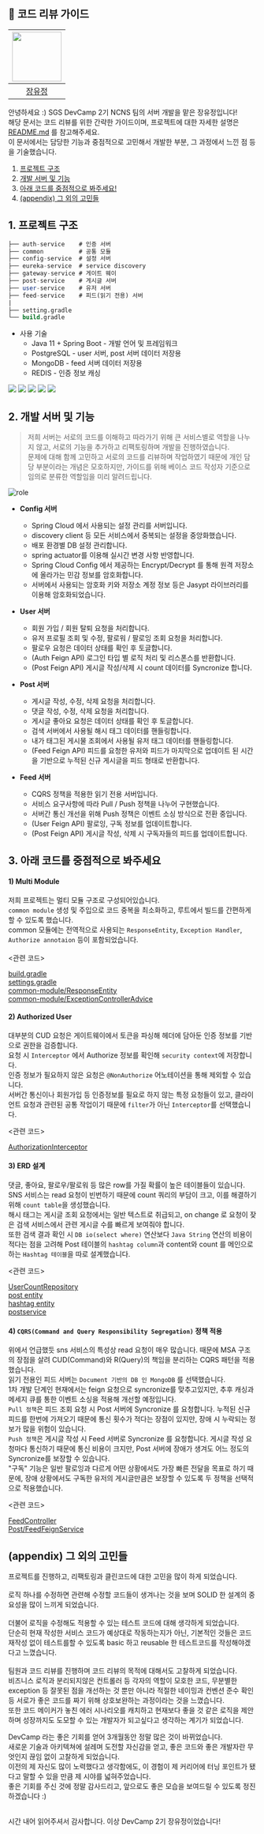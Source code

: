 ## 🚩 코드 리뷰 가이드 

| [<img src="https://avatars.githubusercontent.com/u/75432228?v=4" width="100">](https://github.com/rachel5004) | 
|:---------------------------------------------------------------------------------------------:|
|                                [장유정](https://github.com/rachel5004)                                |

안녕하세요 :) SGS DevCamp 2기 NCNS 팀의 서버 개발을 맡은 장유정입니다!<br>
해당 문서는 코드 리뷰를 위한 간략한 가이드이며, 프로젝트에 대한 자세한 설명은 [README.md](https://github.com/sgs-ncns/NCNS-Server/blob/develop/README.md) 를 참고해주세요.<br>
이 문서에서는 담당한 기능과 중점적으로 고민해서 개발한 부분, 그 과정에서 느낀 점 등을 기술했습니다.<br>


1. [프로젝트 구조](#1-프로젝트-구조)
2. [개발 서버 및 기능](#2-개발-서버-및-기능)
3. [아래 코드를 중점적으로 봐주세요!](#3-아래-코드를-중점적으로-봐주세요)
4. [(appendix)  그 외의 고민들]((appendix)-그-외의-고민들)

## 1. 프로젝트 구조
  
``` sql
├── auth-service    # 인증 서버
├── common          # 공통 모듈
├── config-service  # 설정 서버
├── eureka-service  # service discovery
├── gateway-service # 게이트 웨이
├── post-service    # 게시글 서버
├── user-service    # 유저 서버
├── feed-service    # 피드(읽기 전용) 서버
|
├── setting.gradle
└── build.gradle

```
- 사용 기술
  - Java 11 + Spring Boot - 개발 언어 및 프레임워크
  - PostgreSQL - user 서버, post 서버 데이터 저장용
  - MongoDB - feed 서버 데이터 저장용
  - REDIS - 인증 정보 캐싱
  
 <img src="https://img.shields.io/badge/Java-11-007396?style=flat-square&logo=Java&logoColor=white"/></a>
 <img src="https://img.shields.io/badge/SpringBoot-6DB33F?style=flat-square&logo=SpringBoot&logoColor=white"/></a>
 <img src="https://img.shields.io/badge/PostgreSQL-4169E1?style=flat-square&logo=PostgreSQL&logoColor=white"/></a>
 <img src="https://img.shields.io/badge/MongoDB-47A248?style=flat-square&logo=MongoDB&logoColor=white"/></a>
 <img src="https://img.shields.io/badge/Redis-DC382D?style=flat-square&logo=Redis&logoColor=white"/></a>

  
## 2. 개발 서버 및 기능


> 저희 서버는 서로의 코드를 이해하고 따라가기 위해 큰 서비스별로 역할을 나누지 않고, 서로의 기능을 추가하고 리팩토링하며 개발을 진행하였습니다.<br>
문제에 대해 함께 고민하고 서로의 코드를 리뷰하며 작업하였기 때문에 개인 담당 부분이라는 개념은 모호하지만, 가이드를 위해 베이스 코드 작성자 기준으로 임의로 분류한 역할임을 미리 알려드립니다.<br>



![role](https://user-images.githubusercontent.com/75432228/154035377-30698cb2-8ee4-47f2-a62b-cc6f976bb754.png)



  - **Config 서버**
    - Spring Cloud 에서 사용되는 설정 관리를 서버입니다.
    - discovery client 등 모든 서비스에서 중복되는 설정을 중앙화했습니다.
    - 배포 환경별 DB 설정 관리합니다.
    - spring actuator를 이용해 실시간 변경 사항 반영합니다.
    - Spring Cloud Config 에서 제공하는 Encrypt/Decrypt 를 통해 원격 저장소에 올라가는 민감 정보를 암호화합니다.
    - 서버에서 사용되는 암호화 키와 저장소 계정 정보 등은 Jasypt 라이브러리를 이용해 암호화되었습니다.
    
  - **User 서버**
    - 회원 가입 / 회원 탈퇴 요청을 처리합니다.
    - 유저 프로필 조회 및 수정, 팔로워 / 팔로잉 조회 요청을 처리합니다.
    - 팔로우 요청은 데이터 상태를 확인 후 토글합니다.
    - (Auth Feign API) 로그인 타입 별 로직 처리 및 리스폰스를 반환합니다.
    - (Post Feign API) 게시글 작성/삭제 시 count 데이터를 Syncronize 합니다.
    
  - **Post 서버**
    - 게시글 작성, 수정, 삭제 요청을 처리합니다.
    - 댓글 작성, 수정, 삭제 요청을 처리합니다.
    - 게시글 좋아요 요청은 데이터 상태를 확인 후 토글합니다.
    - 검색 서버에서 사용될 해시 태그 데이터를 핸들링합니다.
    - 내가 태그된 게시물 조회에서 사용될 유저 태그 데이터를 핸들링합니다.
    - (Feed Feign API) 피드를 요청한 유저와 피드가 마지막으로 업데이트 된 시간을 기반으로 누적된 신규 게시글을 피드 형태로 반환합니다.
    
  - **Feed 서버**
    - CQRS 정책을 적용한 읽기 전용 서버입니다.
    - 서비스 요구사항에 따라 Pull / Push 정책을 나누어 구현했습니다.
    - 서버간 통신 개선을 위해 Push 정책은 이벤트 소싱 방식으로 전환 중입니다.
    - (User Feign API) 팔로잉, 구독 정보를 업데이트합니다.
    - (Post Feign API) 게시글 작성, 삭제 시 구독자들의 피드를 업데이트합니다.
    


## 3. 아래 코드를 중점적으로 봐주세요
#### 1) Multi Module
저희 프로젝트는 멀티 모듈 구조로 구성되어있습니다.<br>
`common module` 생성 및 주입으로 코드 중복을 최소화하고, 루트에서 빌드를 간편하게 할 수 있도록 했습니다. <br>
common 모듈에는 전역적으로 사용되는 `ResponseEntity`, `Exception Handler`, `Authorize annotaion` 등이 포함되었습니다.<br><br>
<관련 코드>

  [build.gradle](https://github.com/sgs-ncns/NCNS-Server/blob/review-document-yoojeong/build.gradle)<br>
  [settings.gradle](https://github.com/sgs-ncns/NCNS-Server/blob/review-document-yoojeong/settings.gradle) <br>
 [common-module/ResponseEntity](https://github.com/sgs-ncns/NCNS-Server/blob/review-document-yoojeong/common-service/src/main/java/dev/ncns/sns/common/domain/ResponseEntity.java) <br>
 [common-module/ExceptionControllerAdvice](https://github.com/sgs-ncns/NCNS-Server/blob/review-document-yoojeong/common-service/src/main/java/dev/ncns/sns/common/exception/ExceptionControllerAdvice.java)
 
#### 2) Authorized User
대부분의 CUD 요청은 게이트웨이에서 토큰을 파싱해 헤더에 담아둔 인증 정보를 기반으로 권한을 검증합니다.<br>
요청 시 `Interceptor` 에서 Authorize 정보를 확인해 `security context`에 저장합니다.<br>
인증 정보가 필요하지 않은 요청은 `@NonAuthorize` 어노테이션을 통해 제외할 수 있습니다.<br>
서버간 통신이나 회원가입 등 인증정보를 필요로 하지 않는 특정 요청들이 있고, 클라이언트 요청과 관련된 공통 작업이기 때문에 `filter`가 아닌 `Interceptor`를 선택했습니다.

<관련 코드>

 [AuthorizationInterceptor](https://github.com/sgs-ncns/NCNS-Server/blob/review-document-yoojeong/user-service/src/main/java/dev/ncns/sns/user/config/interceptor/AuthorizationInterceptor.java)
 
#### 3) ERD 설계
댓글, 좋아요, 팔로우/팔로워 등 많은 row를 가질 확률이 높은 테이블들이 있습니다.<br>
SNS 서비스는 read 요청이 빈번하기 때문에 count 쿼리의 부담이 크고, 이를 해결하기 위해 `count table`을 생성했습니다.<br>
해시 태그는 게시글 조회 요청에서는 일반 텍스트로 취급되고, on change 로 요청이 잦은 검색 서비스에서 관련 게시글 수를 빠르게 보여줘야 합니다.<br>
또한 검색 결과 확인 시 `DB io(select where)` 연산보다 `Java String` 연산의 비용이 적다는 점을 고려해 Post 테이블의 `hashtag column`과 content와 count 를 메인으로 하는 `Hashtag 테이블`을 따로 설계했습니다.

<관련 코드>

[UserCountRepository](https://github.com/sgs-ncns/NCNS-Server/blob/review-document-yoojeong/user-service/src/main/java/dev/ncns/sns/user/repository/UserCountRepository.java)<br>
  [post entity](https://github.com/sgs-ncns/NCNS-Server/blob/review-document-yoojeong/post-service/src/main/java/com/ncns/sns/post/domain/Post.java)  <br>
  [hashtag entity](https://github.com/sgs-ncns/NCNS-Server/blob/review-document-yoojeong/post-service/src/main/java/com/ncns/sns/post/domain/Hashtag.java) <br>
  [postservice](https://github.com/sgs-ncns/NCNS-Server/blob/review-document-yoojeong/post-service/src/main/java/com/ncns/sns/post/service/PostService.java) <br>

#### 4) `CQRS(Command and Query Responsibility Segregation)` 정책 적용
위에서 언급했듯 sns 서비스의 특성상 read 요청이 매우 많습니다. 때문에 MSA 구조의 장점을 살려 CUD(Command)와 R(Query)의 책임을 분리하는 CQRS 패턴을 적용했습니다.<br>
읽기 전용인 피드 서버는 `Document 기반의 DB 인 MongoDB` 를 선택했습니다.<br>
1차 개발 단계인 현재에서는 feign 요청으로 syncronize를 맞추고있지만, 추후 캐싱과 메세지 큐를 통한 이벤트 소싱을 적용해 개선할 예정입니다.<br>
`Pull 정책`은 피드 조회 요청 시 Post 서버에 Syncronize 를 요청합니다. 누적된 신규 피드를 한번에 가져오기 때문에 통신 횟수가 적다는 장점이 있지만, 장애 시 누락되는 정보가 많을 위험이 있습니다.<br>
`Push 정책`은 게시글 작성 시 Feed 서버로 Syncronize 를 요청합니다. 게시글 작성 요청마다 통신하기 때문에 통신 비용이 크지만, Post 서버에 장애가 생겨도 어느 정도의 Syncronize를 보장할 수 있습니다.<br>
"구독" 기능은 일반 팔로잉과 다르게 어떤 상황에서도 가장 빠른 전달을 목표로 하기 때문에, 장애 상황에서도 구독한 유저의 게시글만큼은 보장할 수 있도록 두 정책을 선택적으로 적용했습니다.<br>
 
 <관련 코드>
 
 [FeedController](https://github.com/sgs-ncns/NCNS-Server/blob/review-document-yoojeong/feed-service/src/main/java/dev/ncns/sns/feed/controller/FeedController.java) <br>
 [Post/FeedFeignService](https://github.com/sgs-ncns/NCNS-Server/blob/review-document-yoojeong/post-service/src/main/java/com/ncns/sns/post/service/FeedFeignService.java)
 
 ## (appendix) 그 외의 고민들
 
프로젝트를 진행하고, 리팩토링과 클린코드에 대한 고민을 많이 하게 되었습니다.<br><br>
로직 하나를 수정하면 관련해 수정할 코드들이 생겨나는 것을 보며 SOLID 한 설계의 중요성을 많이 느끼게 되었습니다.<br><br>
더불어 로직을 수정해도 적용할 수 있는 테스트 코드에 대해 생각하게 되었습니다.<br>
단순히 현재 작성한 서비스 코드가 예상대로 작동하는지가 아닌, 기본적인 것들은 코드 재작성 없이 테스트를할 수 있도록 basic 하고 reusable 한 테스트코드를 작성해야겠다고 느꼈습니다.<br><br>
팀원과 코드 리뷰를 진행하며 코드 리뷰의 목적에 대해서도 고찰하게 되었습니다.<br>
비즈니스 로직과 분리되지않은 컨트롤러 등 각자의 역할이 모호한 코드, 무분별한 exception 등 잘못된 점을 개선하는 것 뿐만 아니라 적절한 네이밍과 컨벤션 준수 확인 등 서로가 좋은 코드를 짜기 위해 상호보완하는 과정이라는 것을 느꼈습니다.<br>
또한  코드 메이커가 놓친 에러 시나리오를 캐치하고 현재보다 좋을 것 같은 로직을 제안하며 성장까지도 도모할 수 있는 개발자가 되고싶다고 생각하는 계기가 되었습니다.<br>

DevCamp 라는 좋은 기회를 얻어 3개월동안 정말 많은 것이 바뀌었습니다.<br>
새로운 기술과 아키텍쳐에 설레며 도전할 자신감을 얻고, 좋은 코드와 좋은 개발자란 무엇인지 끊임 없이 고찰하게 되었습니다.<br>
이전의 제 자신도 많이 노력했다고 생각함에도, 이 경험이 제 커리어에 터닝 포인트가 됐다고 말할 수 있을 만큼 제 시야를 넓혀주었습니다.<br>
좋은 기회를 주신 것에 정말 감사드리고, 앞으로도 좋은 모습을 보여드릴 수 있도록 정진하겠습니다 :)<br><br>

시간 내어 읽어주셔서 감사합니다. 이상 DevCamp 2기 장유정이었습니다!
